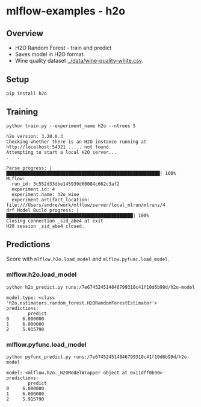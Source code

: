 # mlflow-examples - h2o

## Overview
* H2O Random Forest - train and predict
* Saves model in H2O format.
* Wine quality dataset [../data/wine-quality-white.csv](../data/wine-quality-white.csv).

## Setup

```
pip install h2o
```

## Training

```
python train.py --experiment_name h2o --ntrees 5 
```
```
h2o version: 3.28.0.3
Checking whether there is an H2O instance running at http://localhost:54321 ..... not found.
Attempting to start a local H2O server...
. . .

Parse progress: |█████████████████████████████████████████████████████████| 100%
MLflow:
  run_id: 3c552d33dbe145939d60084c662c3af2
  experiment.id: 4
  experiment.name: h2o_wine
  experiment.artifact_location: file:///Users/andre/work/mlflow/server/local_mlrun/mlruns/4
drf Model Build progress: |███████████████████████████████████████████████| 100%
Closing connection _sid_abe4 at exit
H2O session _sid_abe4 closed.
```

## Predictions

Score with `mlflow.h2o.load_model` and `mlflow.pyfunc.load_model`.

###  mlflow.h2o.load_model
```
python h2o_predict.py runs:/7e674524514846799310c41f10d6b99d/h2o-model
```
```
model.type: <class 'h2o.estimators.random_forest.H2ORandomForestEstimator'>
predictions:
        predict
0     6.000000
1     6.000000
2     5.915790
```

###  mlflow.pyfunc.load_model
```
python pyfunc_predict.py runs:/7e674524514846799310c41f10d6b99d/h2o-model
```
```
model: <mlflow.h2o._H2OModelWrapper object at 0x11dff0b90>
predictions:
        predict
0     6.000000
1     6.000000
2     5.915790

```

